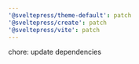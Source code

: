 ```yaml
---
'@sveltepress/theme-default': patch
'@sveltepress/create': patch
'@sveltepress/vite': patch
---
```


chore: update dependencies

